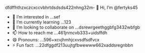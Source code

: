 dfdffhthzxczcxccvbhrtdsdsds422nhng32m- 👋 Hi, I’m @fertyks45
- 👀 I’m interested in ...sef
- 🌱 I’m currently learning ...123
- 💞️ I’m looking to collaborate on ...dsrewrgeethggbfg3432wbfgb
- 📫 How to reach me ...461jnmcvb333+uidsffdh
- 😄 Pronouns: ...596+xcvjhmhjcxvsdfsdfvcx
- ⚡ Fun fact: ...22dfggdf213uujtgfbwewww662xaddsregnbbn
<!---rhtwqeddssdfgbdfgiuiuig554dsffxvcxcvc
fertyks/fertyks is a ✨ special ✨ repository becauseasf its 123README.md` (thsdfis file) appears on your GitHub profil4az5ewf5evc366dfgdfg
You can click the Preview link to take a look at your changes.fwewwcvbvcbsfd
dvdvd
dsdgf
